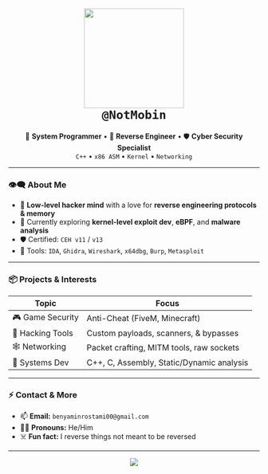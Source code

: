<h1 align="center">
  <img src="https://i.pinimg.com/originals/08/f3/c6/08f3c69a2c6787689f5ee1717748d0f3.gif" width="200px"><br>
  <b><code>@NotMobin</code></b>
</h1>

<p align="center">
  🧠 <b>System Programmer</b> • 🧩 <b>Reverse Engineer</b> • 🛡️ <b>Cyber Security Specialist</b><br>
  <code>C++</code> • <code>x86 ASM</code> • <code>Kernel</code> • <code>Networking</code>
</p>

---

### 👁️‍🗨️ About Me

- 🔬 **Low-level hacker mind** with a love for **reverse engineering protocols & memory**
- 🌱 Currently exploring **kernel-level exploit dev**, **eBPF**, and **malware analysis**
- 🛡️ Certified: `CEH v11` / `v13`
- 🔧 Tools: `IDA`, `Ghidra`, `Wireshark`, `x64dbg`, `Burp`, `Metasploit`

---

### 📦 Projects & Interests

| Topic             | Focus                                              |
|------------------|---------------------------------------------------|
| 🎮 Game Security  | Anti-Cheat (FiveM, Minecraft)                    |
| 🔐 Hacking Tools  | Custom payloads, scanners, & bypasses            |
| 🕸️ Networking     | Packet crafting, MITM tools, raw sockets         |
| 🧬 Systems Dev     | C++, C, Assembly, Static/Dynamic analysis         |

---

### ⚡ Contact & More

- 📫 **Email:** `benyaminrostami00@gmail.com`
- 🕵️‍♂️ **Pronouns:** He/Him  
- ☠️ **Fun fact:** I reverse things not meant to be reversed

---

<p align="center">
  <img src="https://readme-typing-svg.demolab.com/?lines=Code+Smart%2C+Think+Deep...;Secure+Everything%2C+Trust+Nothing.&font=Fira+Code&center=true&width=500&height=50&duration=3000&pause=1000">
</p>
